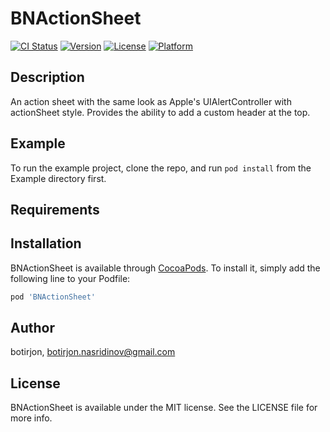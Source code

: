 # BNActionSheet

[![CI Status](https://img.shields.io/travis/botirjon/BNActionSheet.svg?style=flat)](https://travis-ci.org/botirjon/BNActionSheet)
[![Version](https://img.shields.io/cocoapods/v/BNActionSheet.svg?style=flat)](https://cocoapods.org/pods/BNActionSheet)
[![License](https://img.shields.io/cocoapods/l/BNActionSheet.svg?style=flat)](https://cocoapods.org/pods/BNActionSheet)
[![Platform](https://img.shields.io/cocoapods/p/BNActionSheet.svg?style=flat)](https://cocoapods.org/pods/BNActionSheet)

## Description

An action sheet with the same look as Apple's UIAlertController with actionSheet style. Provides the ability to add a custom header at the top.

## Example

To run the example project, clone the repo, and run `pod install` from the Example directory first.

## Requirements

## Installation

BNActionSheet is available through [CocoaPods](https://cocoapods.org). To install
it, simply add the following line to your Podfile:

```ruby
pod 'BNActionSheet'
```

## Author

botirjon, botirjon.nasridinov@gmail.com

## License

BNActionSheet is available under the MIT license. See the LICENSE file for more info.
